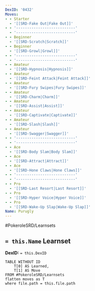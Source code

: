 ```yaml
---
DexID: '0432'
Moves:
- - Starter
  - '[[SRD-Fake Out|Fake Out]]'
- - '---------------------------'
  - '---------------------------'
- - Beginner
  - '[[SRD-Scratch|Scratch]]'
- - Beginner
  - '[[SRD-Growl|Growl]]'
- - '---------------------------'
  - '---------------------------'
- - Amateur
  - '[[SRD-Hypnosis|Hypnosis]]'
- - Amateur
  - '[[SRD-Feint Attack|Feint Attack]]'
- - Amateur
  - '[[SRD-Fury Swipes|Fury Swipes]]'
- - Amateur
  - '[[SRD-Charm|Charm]]'
- - Amateur
  - '[[SRD-Assist|Assist]]'
- - Amateur
  - '[[SRD-Captivate|Captivate]]'
- - Amateur
  - '[[SRD-Slash|Slash]]'
- - Amateur
  - '[[SRD-Swagger|Swagger]]'
- - '---------------------------'
  - '---------------------------'
- - Ace
  - '[[SRD-Body Slam|Body Slam]]'
- - Ace
  - '[[SRD-Attract|Attract]]'
- - Ace
  - '[[SRD-Hone Claws|Hone Claws]]'
- - '---------------------------'
  - '---------------------------'
- - Pro
  - '[[SRD-Last Resort|Last Resort]]'
- - Pro
  - '[[SRD-Hyper Voice|Hyper Voice]]'
- - Pro
  - '[[SRD-Wake-Up Slap|Wake-Up Slap]]'
Name: Purugly
---
```


#PokeroleSRD/Learnsets

## `= this.Name` Learnset

**DexID:** `= this.DexID`

```dataview
TABLE WITHOUT ID
    T[0] AS Learned,
    T[1] AS Move
FROM #PokeroleSRD/Learnsets
flatten moves as T
where file.path = this.file.path
```
